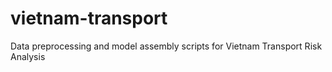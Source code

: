 # vietnam-transport
Data preprocessing and model assembly scripts for Vietnam Transport Risk Analysis
